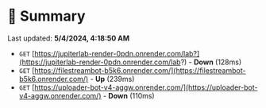 # 📖 Summary
Last updated: **5/4/2024, 4:18:50 AM**

- `GET` [https://jupiterlab-render-0pdn.onrender.com/lab?](https://jupiterlab-render-0pdn.onrender.com/lab?) - **Down** (128ms)
- `GET` [https://filestreambot-b5k6.onrender.com/](https://filestreambot-b5k6.onrender.com/) - **Up** (239ms)
- `GET` [https://uploader-bot-v4-aggw.onrender.com/](https://uploader-bot-v4-aggw.onrender.com/) - **Down** (110ms)
